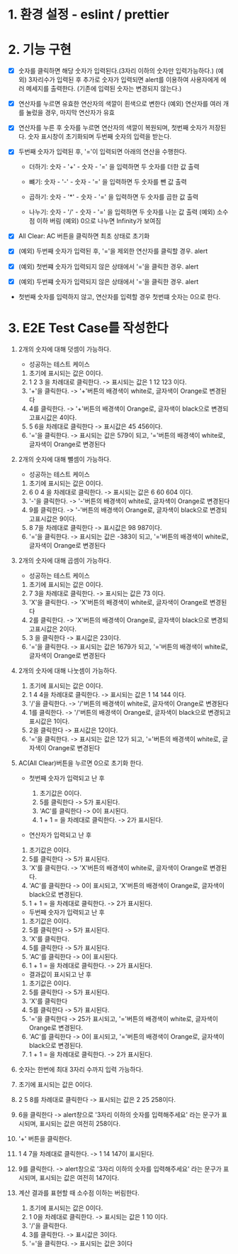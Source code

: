 # 1. 환경 설정 - eslint / prettier

# 2. 기능 구현
- [x] 숫자를 클릭하면 해당 숫자가 입력된다.(3자리 이하의 숫자만 입력가능하다.)
    (예외) 3자리수가 입력된 후 추가로 숫자가 입력되면 alert를 이용하여 사용자에게 에러 메세지를 출력한다. (기존에 입력된 숫자는 변경되지 않는다.)

- [x] 연산자를 누르면 유효한 연산자의 색깔이 흰색으로 변한다
    (예외) 연산자를 여러 개를 눌렀을 경우, 마지막 연산자가 유효

- [x] 연산자를 누른 후 숫자를 누르면 연산자의 색깔이 복원되며, 첫번째 숫자가 저장된다. 숫자 표시창이 초기화되며 두번째 숫자의 입력을 받는다.

- [x] 두번째 숫자가 입력된 후, '='이 입력되면 아래의 연산을 수행한다.
    
    - 더하기: 숫자 - '+' - 숫자 - '=' 을 입력하면 두 숫자를 더한 값 출력

    - 뺴기: 숫자 - '-' - 숫자 - '=' 을 입력하면 두 숫자를 뺀 값 출력

    - 곱하기: 숫자 - '*'  - 숫자 - '=' 을 입력하면 두 숫자를 곱한 값 출력

    - 나누기: 숫자 - '/'  - 숫자 - '=' 을 입력하면 두 숫자를 나눈 값 출력
        (예외) 소수점 이하 버림
        (예외) 0으로 나누면 Infinity가 보여짐
    
- [x] All Clear: AC 버튼을 클릭하면 최초 상태로 초기화
    

- [x] (예외) 두번째 숫자가 입력된 후, '='을 제외한 연산자를 클릭할 경우. alert
- [x] (예외) 첫번쨰 숫자가 입력되지 않은 상태에서 '='을 클릭한 경우. alert
- [x] (예외) 두번쨰 숫자가 입력되지 않은 상태에서 '='을 클릭한 경우. alert

- 첫번째 숫자를 입력하지 않고, 연산자를 입력할 경우 첫번떄 숫자는 0으로 한다.

# 3. E2E Test Case를 작성한다
1. 2개의 숫자에 대해 덧셈이 가능하다.
   - 성공하는 테스트 케이스
   1. 초기에 표시되는 값은 0이다.
   2. 1 2 3 을 차례대로 클릭한다. -> 표시되는 값은 1 12 123 이다.
   3. '+'을 클릭한다. -> '+'버튼의 배경색이 white로, 글자색이 Orange로 변경된다
   4. 4를 클릭한다. -> '+'버튼의 배경색이 Orange로, 글자색이 black으로 변경되고표시값은 4이다.
   5. 5 6을 차례대로 클릭한다 -> 표시값은 45 456이다.
   6. '='을 클릭한다. -> 표시되는 값은 579이 되고, '='버튼의 배경색이 white로, 글자색이 Orange로 변경된다
  
2. 2개의 숫자에 대해 뺄셈이 가능하다.
   - 성공하는 테스트 케이스
   1. 초기에 표시되는 값은 0이다.
   2. 6 0 4 을 차례대로 클릭한다. -> 표시되는 값은 6 60 604 이다.
   3. '-'을 클릭한다. -> '-'버튼의 배경색이 white로, 글자색이 Orange로 변경된다
   4. 9를 클릭한다. -> '-'버튼의 배경색이 Orange로, 글자색이 black으로 변경되고표시값은 9이다.
   5. 8 7을 차례대로 클릭한다 -> 표시값은 98 987이다.
   6. '='을 클릭한다. -> 표시되는 값은 -383이 되고, '='버튼의 배경색이 white로, 글자색이 Orange로 변경된다
  
3. 2개의 숫자에 대해 곱셈이 가능하다.
   - 성공하는 테스트 케이스
   1. 초기에 표시되는 값은 0이다.
   2. 7 3을 차례대로 클릭한다. -> 표시되는 값은 73 이다.
   3. 'X'을 클릭한다. -> 'X'버튼의 배경색이 white로, 글자색이 Orange로 변경된다
   4. 2를 클릭한다. -> 'X'버튼의 배경색이 Orange로, 글자색이 black으로 변경되고표시값은 2이다.
   5. 3 을  클릭한다 -> 표시값은 23이다.
   6. '='을 클릭한다. -> 표시되는 값은 1679가 되고, '='버튼의 배경색이 white로, 글자색이 Orange로 변경된다
  
4. 2개의 숫자에 대해 나눗셈이 가능하다.
   1. 초기에 표시되는 값은 0이다.
   2. 1 4 4을 차례대로 클릭한다. -> 표시되는 값은 1 14 144 이다.
   3. '/'을 클릭한다. -> '/'버튼의 배경색이 white로, 글자색이 Orange로 변경된다
   4. 1를 클릭한다. -> '/'버튼의 배경색이 Orange로, 글자색이 black으로 변경되고표시값은 1이다.
   5. 2을 클릭한다 -> 표시값은 12이다.
   6. '='을 클릭한다. -> 표시되는 값은 12가 되고, '='버튼의 배경색이 white로, 글자색이 Orange로 변경된다

5. AC(All Clear)버튼을 누르면 0으로 초기화 한다.
   -  첫번째 숫자가 입력되고 난 후
      1. 초기값은 0이다.
      2. 5를 클릭한다 -> 5가 표시된다.
      3. 'AC'를 클릭한다 -> 0이 표시된다.
      4. 1 + 1 = 을 차례대로 클릭한다. -> 2가 표시된다.

    -  연산자가 입력되고 난 후
      1. 초기값은 0이다.
      2. 5를 클릭한다 -> 5가 표시된다.
      3. 'X'를 클릭한다. -> 'X'버튼의 배경색이 white로, 글자색이 Orange로 변경된다.
      4. 'AC'를 클릭한다 -> 0이 표시되고, 'X'버튼의 배경색이 Orange로, 글자색이 black으로 변경된다.
      5. 1 + 1 = 을 차례대로 클릭한다. -> 2가 표시된다.

    -  두번째 숫자가 입력되고 난 후
      1. 초기값은 0이다.
      2. 5를 클릭한다 -> 5가 표시된다.
      3. 'X'를 클릭한다.
      4. 5를 클릭한다 -> 5가 표시된다.
      5. 'AC'를 클릭한다 -> 0이 표시된다.
      6. 1 + 1 = 을 차례대로 클릭한다. -> 2가 표시된다.    

    -  결과값이 표시되고 난 후  
      1. 초기값은 0이다.
      2. 5를 클릭한다 -> 5가 표시된다.
      3. 'X'를 클릭한다
      4. 5를 클릭한다 -> 5가 표시된다.
      5. '='을 클릭한다 -> 25가 표시되고, '='버튼의 배경색이 white로, 글자색이 Orange로 변경된다.
      6. 'AC'를 클릭한다 -> 0이 표시되고, '='버튼의 배경색이 Orange로, 글자색이 black으로 변경된다.
      7. 1 + 1 = 을 차례대로 클릭한다. -> 2가 표시된다.

6. 숫자는 한번에 최대 3자리 수까지 입력 가능하다. 
  1. 초기에 표시되는 값은 0이다.
  2. 2 5 8를 차례대로 클릭한다 -> 표시되는 값은 2 25 258이다.
  3. 6을 클릭한다 -> alert창으로 '3자리 이하의 숫자를 입력해주세요' 라는 문구가 표시되며, 표시되는 값은 여전히 258이다.
  4. '+' 버튼을 클릭한다. 
  5. 1 4 7을 차례대로 클릭한다. -> 1 14 147이 표시된다.
  6. 9를 클릭한다. -> alert창으로 '3자리 이하의 숫자를 입력해주세요' 라는 문구가 표시되며, 표시되는 값은 여전히 147이다.
  
7. 계산 결과를 표현할 때 소수점 이하는 버림한다.
   1. 초기에 표시되는 값은 0이다.
   2. 1 0을 차례대로 클릭한다. -> 표시되는 값은 1 10 이다.
   3. '/'을 클릭한다. 
   4. 3를 클릭한다. -> 표시값은 3이다.
   5. '='을 클릭한다. -> 표시되는 값은 3이다
